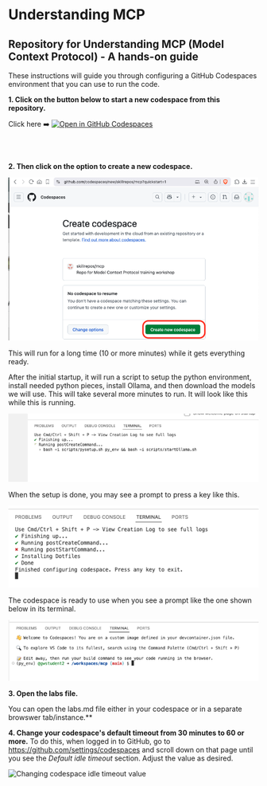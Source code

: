 # Understanding MCP
## Repository for Understanding MCP (Model Context Protocol) - A hands-on guide 

These instructions will guide you through configuring a GitHub Codespaces environment that you can use to run the code. 

**1. Click on the button below to start a new codespace from this repository.**

Click here ➡️  [![Open in GitHub Codespaces](https://github.com/codespaces/badge.svg)](https://codespaces.new/skillrepos/mcp?quickstart=1)

<br><br>

**2. Then click on the option to create a new codespace.**

![Creating new codespace from button](./images/mcp1.png?raw=true "Creating new codespace from button")

This will run for a long time (10 or more minutes) while it gets everything ready.

After the initial startup, it will run a script to setup the python environment, install needed python pieces, install Ollama, and then download the models we will use. This will take several more minutes to run. It will look like this while this is running.

![Final prep](./images/mcp2.png?raw=true "Final prep")

When the setup is done, you may see a prompt to press a key like this.

![Ready to use](./images/mcp3.png?raw=true "Ready to use")

The codespace is ready to use when you see a prompt like the one shown below in its terminal.

![Ready to use](./images/mcp3-2.png?raw=true "Ready to use")


**3. Open the labs file.**

You can open the labs.md file either in your codespace or in a separate browswer tab/instance.**

**4. Change your codespace's default timeout from 30 minutes to 60 or more.**
To do this, when logged in to GitHub, go to https://github.com/settings/codespaces and scroll down on that page until you see the *Default idle timeout* section. Adjust the value as desired.

![Changing codespace idle timeout value](./images/gaidd4.png?raw=true "Changing codespace idle timeout value")
